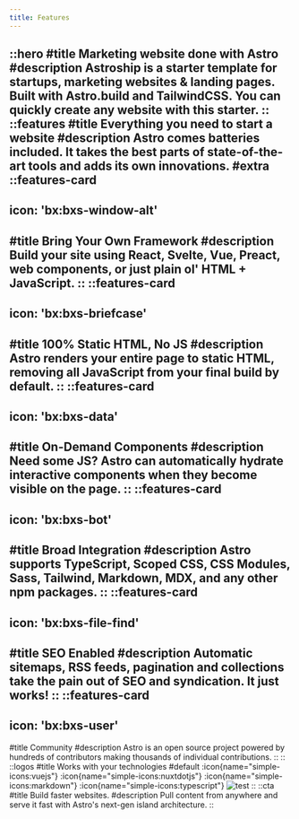 ```yaml
---
title: Features
---
```


::hero
#title
Marketing website done with Astro
#description
Astroship is a starter template for startups, marketing websites & landing pages.<wbr /> Built with Astro.build and TailwindCSS. You can quickly create any website with this starter.
::
::features
#title
Everything you need to start a website
#description
Astro comes batteries included. It takes the best parts of state-of-the-art tools and adds its own innovations.
#extra
  ::features-card
  ---
  icon: 'bx:bxs-window-alt'
  ---
  #title
  Bring Your Own Framework
  #description
  Build your site using React, Svelte, Vue, Preact, web components, or just plain ol' HTML + JavaScript.
  ::
  ::features-card
  ---
  icon: 'bx:bxs-briefcase'
  ---
  #title
  100% Static HTML, No JS
  #description
  Astro renders your entire page to static HTML, removing all JavaScript from your final build by default.
  ::
  ::features-card
  ---
  icon: 'bx:bxs-data'
  ---
  #title
  On-Demand Components
  #description
  Need some JS? Astro can automatically hydrate interactive components when they become visible on the page.
  ::
  ::features-card
  ---
  icon: 'bx:bxs-bot'
  ---
  #title
  Broad Integration
  #description
  Astro supports TypeScript, Scoped CSS, CSS Modules, Sass, Tailwind, Markdown, MDX, and any other npm packages.
  ::
  ::features-card
  ---
  icon: 'bx:bxs-file-find'
  ---
  #title
  SEO Enabled
  #description
  Automatic sitemaps, RSS feeds, pagination and collections take the pain out of SEO and syndication. It just works!
  ::
  ::features-card
  ---
  icon: 'bx:bxs-user'
  ---
  #title
  Community
  #description
  Astro is an open source project powered by hundreds of contributors making thousands of individual contributions.
  ::
::
::logos
#title
Works with your technologies
#default
:icon{name="simple-icons:vuejs"}
:icon{name="simple-icons:nuxtdotjs"}
:icon{name="simple-icons:markdown"}
:icon{name="simple-icons:typescript"}
![test](/assets/hero.png)
::
::cta
#title
Build faster websites.
#description
Pull content from anywhere and serve it fast with Astro's next-gen island architecture.
::
